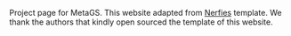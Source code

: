 Project page for MetaGS. This website adapted from <a href="https://nerfies.github.io" target="_blank">Nerfies</a> template. We thank the authors that kindly open sourced the template of this website.
